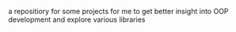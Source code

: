a repositiory for some projects for me to get better insight into OOP development and explore various libraries


